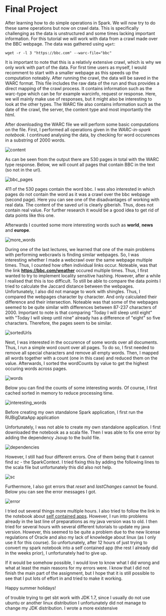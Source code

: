 # Final Project
After learning how to do simple operations in Spark. We will now try to do these same operations but now on crawl data. This is specifically challenging as the data is unstructured and some times lacking important information. 
For this tutorial we will work with data from a crawl made over the BBC webpage. 
The data was gathered using `wget`:

```
wget -r -l 3 "https://bbc.com" --warc-file="bbc"
```

It is important to note that this is a relativly extensive crawl, which is why we only work with part of the data. For first time users as myself, I would recomment to start with a smaller webpage as this speeds up the computation noteably. 
After running the crawl, the data will be saved in the WARC format. This file includes the raw data of the run and thus provides a direct mapping of the crawl process. It contains information such as the warc-type which can be for example warcinfo, request or response. Here, we will mainly make use of responses, but it might also be interesting to look at the other types. The WARC file also contains information such as the date of the crawl, the server, the content type and most importantly the html. 

After downloading the WARC file we will perform some basic computations on the file. First, I performed all operations given in the *WARC-in-spark notebook*. I continued analysing the data, by checking for word occurences in a substring of 2000 words. 


![content](content.PNG)

As can be seen from the output there are 530 pages in total with the WARC type response. 
Below, we will count all pages that contain BBC in the text (so not in the url).

![bbc_pages](count_pages_bbc.PNG)

411 of the 530 pages contain the word bbc. I was also interested in which pages do not contain the word as it was a crawl over the bbc webpage (second page). Here you can see one of the disadvantages of working with real data. The content of the saved url is clearly giberish. Thus, does not contain real value. For further research it would be a good idea to get rid of data points like this one. 

Afterwards I counted some more interesting words such as **world**, **news** and **europe**.

![more_words](more_interesting_words.PNG)

During one of the last lectures, we learned that one of the main problems with performing webcrawls is finding similar webpages. So, I was interesting whether I made a webcrawl over the same webpage multiple times. Thus, I counted how often individual links occur. Noteable, was that the link **<https://bbc.com/weather>** occured multiple times. Thus, I first wanted to try to implement locality sensitive hashing. However, after a while I realised that this is too difficult. To still be able to compare the data points I tried to calculate the Jaccard distance between the webpages. Unfortunately, I also did not manage to work with shingles. Thus, I compared the webpages character by character. And only calculated their difference and their intersection. Noteable was that some of the webpages seemed to be quite similar with differences between 87-237 characters of 2000. Important to note is that comparing "Today I will sleep until eight" with "Today I will sleep until nine"  already has a difference of "eight" so five characters. Therefore, the pages seem to be similar. 

![sortedUrls](sortedurls.PNG)

Next, I was interested in the occurence of some words over all documents. Thus, I run a simple word count over all pages. To do so, I first needed to remove all special characters and remove all empty words. Then, I mapped all words together with a count (one in this case) and reduced them on the value. Afterwards, I sorted the wordCounts by value to get the highest occuring words across pages.

![words](counting_words.png)

Below you can find the counts of some interesting words. Of course, I first cached sorted in memory to reduce processing time.

![interesting_words](example_word_counts.PNG)

Before creating my own standalone Spark application, I first run the RUBigDataApp application



Unfortunately, I was not able to create my own standalone application. I first downloaded the notebook as a scala file. Then I was able to fix one error by adding the dependency Jsoup to the build file.

![dependencies](dependencies.PNG)

However, I still had four different errors. One of them being that it cannot find *sc* - the SparkContext. I tried fixing this by adding the following lines to the scala file but unfortunately this did also not help. 

![sc](sc.PNG)

Furthermore, I also got errors that *reset* and *lastChanges* cannot be found. Below you can see the error messages I got. 

![error](error.PNG)

I tried out several things more multiple hours. I also tried to follow the link in the notebook about [self contained apps](https://rubigdata.github.io/course/background/sbt.html). However, I run into problems already in the last line of preparations as my java version was to old. I then tried for several hours with several different tutorials to update my java version. However, this seemed to be quite a problem due to the new license regulations of Oracle and also my lack of knowledge about linux (as I only use it for this course). So unfortunately, after 12 hours of just trying to convert my spark notebook into a self contained app (the rest I already did in the weeks prior), I unfortunately had to give up. 

If it would be somehow possible, I would love to know what I did wrong and what at least the main reasons for my errors were. I know that I did not finish the main part of the assignment, but I hope that it is still possible to see that I put lots of effort in and tried to make it working.

Happy summer holidays! 



 of trouble trying to get sbt work with JDK 1.7, since I usually do not use ubuntu or another linux distribution I unfortunately did not manage to change my JDK distribution. I wrote a more existensive 